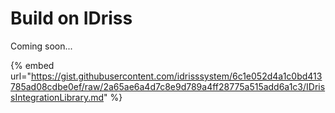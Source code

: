 # Build on IDriss

Coming soon...

{% embed url="https://gist.githubusercontent.com/idrisssystem/6c1e052d4a1c0bd413785ad08cdbe0ef/raw/2a65ae6a4d7c8e9d789a4ff28775a515add6a1c3/IDrissIntegrationLibrary.md" %}

